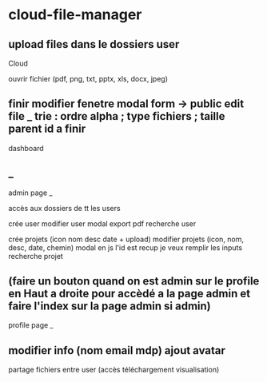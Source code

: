 ﻿# cloud-file-manager
upload files dans le dossiers user
------------------
Cloud

ouvrir fichier (pdf, png, txt, pptx, xls, docx, jpeg)

finir modifier fenetre modal
form -> public edit file 
_
trie :
ordre alpha ; type fichiers ; taille
parent id a finir
------------------
dashboard

_
------------------
admin page
_
<Erreur parentid a faire> 

accès aux dossiers de tt les users

crée user
modifier user modal
export pdf
recherche user


crée projets (icon nom desc date + upload) 
modifier projets (icon, nom, desc, date, chemin) modal
en js l'id est recup je veux remplir les inputs
recherche projet

(faire un bouton quand on est admin sur le profile en Haut a droite
pour accèdé a la page admin et faire l'index sur la page admin si admin)
------------------
profile page
_

modifier info (nom email mdp)
ajout avatar
------------------
partage fichiers entre user (accès téléchargement visualisation)

